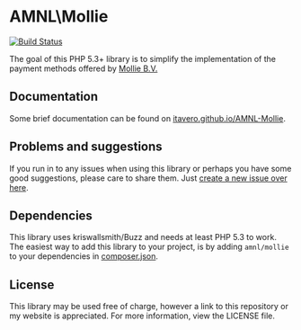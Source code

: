 # AMNL\Mollie
[![Build Status](https://travis-ci.org/itavero/AMNL-Mollie.png?branch=master)](https://travis-ci.org/itavero/AMNL-Mollie)

The goal of this PHP 5.3+ library is to simplify the implementation of the payment methods offered by [Mollie B.V.](http://www.mollie.nl)

## Documentation
Some brief documentation can be found on [itavero.github.io/AMNL-Mollie](http://itavero.github.io/AMNL-Mollie/).

## Problems and suggestions
If you run in to any issues when using this library or perhaps you have some good suggestions, please care to share them. Just [create a new issue over here](https://github.com/itavero/AMNL-Mollie/issues).

## Dependencies
This library uses kriswallsmith/Buzz and needs at least PHP 5.3 to work.
The easiest way to add this library to your project, is by adding `amnl/mollie` to your dependencies in [composer.json](http://getcomposer.org/).

## License
This library may be used free of charge, however a link to this repository or my website is appreciated.
For more information, view the LICENSE file.
